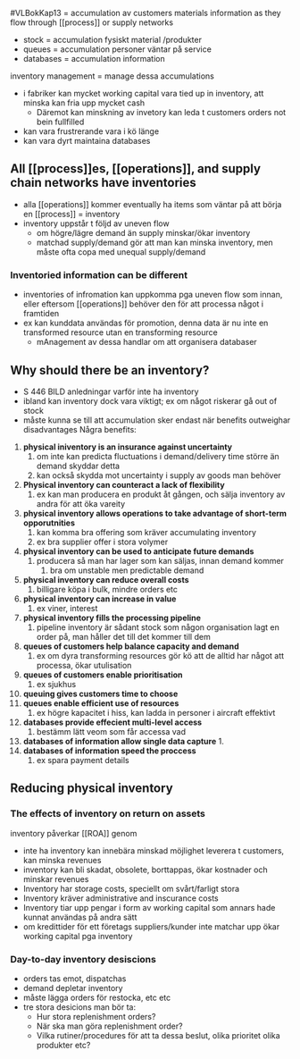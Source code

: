 #VLBokKap13
= accumulation av customers materials information as they flow through [[process]] or supply networks
- stock = accumulation fysiskt material /produkter
- queues = accumulation personer väntar på service
- databases = accumulation information

inventory management = manage dessa accumulations
- i fabriker kan mycket working capital vara tied up in inventory, att minska kan fria upp mycket cash
	- Däremot kan minskning av invetory kan leda t customers orders not bein fullfilled
- kan vara frustrerande vara i kö länge
- kan vara dyrt maintaina databases

## All [[process]]es, [[operations]], and supply chain networks have inventories
- alla [[operations]] kommer eventually ha items som väntar på att börja en [[process]] = inventory
- inventory uppstår t följd av uneven flow
	- om högre/lägre demand än supply minskar/ökar inventory
	- matchad supply/demand gör att man kan minska inventory, men måste ofta copa med unequal supply/demand

### Inventoried information can be different
- inventories of infromation kan uppkomma pga uneven flow som innan, eller eftersom [[operations]] behöver den för att processa något i framtiden
- ex kan kunddata användas för promotion, denna data är nu inte en transformed resource utan en transforming resource
	- mAnagement av dessa handlar om att organisera databaser

## Why should there be an inventory?
- S 446 BILD anledningar varför inte ha inventory
- ibland kan inventory dock vara viktigt; ex om något riskerar gå out of stock
- måste kunna se till att accumulation sker endast när benefits outweighar disadvantages
Några benefits:
1. **physical iniventory is an insurance against uncertainty**
	1. om inte kan predicta fluctuations i demand/delivery time större än demand skyddar detta
	2. kan också skydda mot uncertainty i supply av goods man behöver
2. **Physical inventory can counteract a lack of flexibility**
	1. ex kan man producera en produkt åt gången, och sälja inventory av andra för att öka vareity
3. **physical inventory allows operations to take advantage of short-term opporutnities**
	1. kan komma bra offering som kräver accumulating inventory
	2. ex bra supplier offer i stora volymer
4. **physical inventory can be used to anticipate future demands**
	1. producera så man har lager som kan säljas, innan demand kommer
		1. bra om unstable men predictable demand
5. **physical inventory can reduce overall costs**
	1. billigare köpa i bulk, mindre orders etc
6. **physical inventory can increase in value**
	1. ex viner, interest
7. **physical inventory fills the processing pipeline**
	1. pipeline inventory är sådant stock som någon organisation lagt en order på, man håller det till det kommer till dem
8. **queues of customers help balance capacity and demand**
	1. ex om dyra transforming resources gör kö att de alltid har något att processa, ökar utulisation
9. **queues of customers enable prioritisation**
	1. ex sjukhus
10. **queuing gives customers time to choose**
11. **queues enable efficient use of resources**
	1. ex högre kapacitet i hiss, kan ladda in personer i aircraft effektivt
12. **databases provide effecient multi-level access**
	1. bestämm lätt veom som får accessa vad
13. **databases of information allow single data capture**
	1. 
14. **databases of information speed the proccess**
	1. ex spara payment details

## Reducing physical inventory

### The effects of inventory on return on assets
inventory påverkar [[ROA]] genom
- inte ha inventory kan innebära minskad möjlighet leverera t customers, kan minska revenues
- inventory kan bli skadat, obsolete, borttappas, ökar kostnader och minskar revenues
- Inventory har storage costs, speciellt om svårt/farligt stora
- Inventory kräver administrative and inscurance costs
- Inventory tiar upp pengar i form av working capital som annars hade kunnat användas på andra sätt
- om kredittider för ett företags suppliers/kunder inte matchar upp ökar working capital pga inventory

### Day-to-day inventory desiscions
- orders tas emot, dispatchas
- demand depletar inventory
- måste lägga orders för restocka, etc etc
- tre stora desicions man bör ta:
	- Hur stora replenishment orders?
	- När ska man göra replenishment order?
	- Vilka rutiner/procedures för att ta dessa beslut, olika prioritet olika produkter etc?
